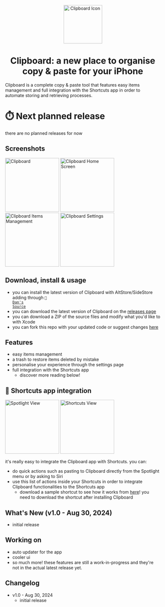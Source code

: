 <div align="center"><img width="125" alt="Clipboard Icon" src="https://github.com/user-attachments/assets/3d252759-2757-46d3-90be-0bd1610148b2"></div>

<div align="center"><h1>Clipboard: a new place to organise copy & paste for your iPhone</h1></div>
Clipboard is a complete copy & paste tool that features easy items management and full integration with the Shortcuts app in order to automate storing and retrieving processes.

# ⏱️ Next planned release
there are no planned releases for now

## Screenshots
<img width="175" alt="Clipboard" src="https://github.com/user-attachments/assets/c7ffd072-fe70-4bca-89a2-0e8abbcf3e38">
<img width="175" alt="Clipboard Home Screen" src="https://github.com/user-attachments/assets/c21394a3-672f-4885-ba6c-6b065257837a">
<img width="175" alt="Clipboard Items Management" src="https://github.com/user-attachments/assets/ca5ea175-2bf2-4f6f-90e3-42e664ad56a1">
<img width="175" alt="Clipboard Settings" src="https://github.com/user-attachments/assets/f7b91c6a-a0ef-420b-9179-db257baa19fd">

## Download, install & usage
- you can install the latest version of Clipboard with AltStore/SideStore adding through <code>📂 <a href="https://ddvniele.github.io/altsource">Dan's Source</a></code>
- you can download the latest version of Clipboard on the [releases page](https://github.com/ddvniele/Clipboard/releases/latest)
- you can download a ZIP of the source files and modify what you'd like to with Xcode
- you can fork this repo with your updated code or suggest changes [here](https://github.com/ddvniele/Clipboard/pulls)

## Features
- easy items management
- a trash to restore items deleted by mistake
- personalise your experience through the settings page
- full integration with the Shortcuts app
  - discover more reading below!

## 📂 Shortcuts app integration
<img width="175" alt="Spotlight View" src="https://github.com/user-attachments/assets/ee9f02a8-c7d6-4203-8da0-a3a10056e38c">
<img width="175" alt="Shortcuts View" src="https://github.com/user-attachments/assets/4877dc50-148c-4c62-b771-ae199a588de6">

it's really easy to integrate the Clipboard app with Shortcuts. you can:
- do quick actions such as pasting to Clipboard directly from the Spotlight menu or by asking to Siri
- use this list of actions inside your Shortcuts in order to integrate Clipboard functionalities to the Shortcuts app
  - download a sample shortcut to see how it works from [here](https://www.icloud.com/shortcuts/32d94e5e1d484e89be0094dfa4f308a4)! you need to download the shortcut after installing Clipboard

## What's New (v1.0 - Aug 30, 2024)
- initial release

## Working on
- auto updater for the app
- cooler ui
- so much more!
these features are still a work-in-progress and they're not in the actual latest release yet.

## Changelog
- v1.0 - Aug 30, 2024
  - initial release

